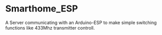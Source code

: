 # Smarthome_ESP
A Server communicating with an Arduino-ESP to make simple switching functions like 433Mhz transmitter controll.
